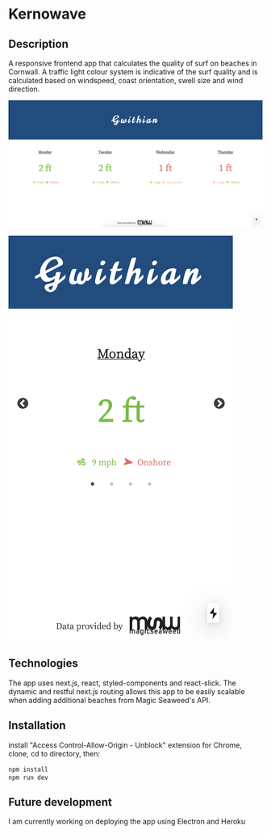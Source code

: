 # Kernowave

## Description

A responsive frontend app that calculates the quality of surf on beaches in Cornwall. A traffic light colour system is indicative of the surf quality and is calculated based on windspeed, coast orientation, swell size and wind direction.

![web-app](/public/web.png)

![mobile-app](/public/mobile.png)

## Technologies

The app uses next.js, react, styled-components and react-slick. The dynamic and restful next.js routing allows this app to be easily scalable when adding additional beaches from Magic Seaweed's API.

## Installation

install "Access Control-Allow-Origin - Unblock" extension for Chrome, clone, cd to directory, then:

```
npm install
npm run dev
```
## Future development

I am currently working on deploying the app using Electron and Heroku





